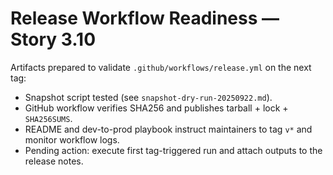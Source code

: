 # Release Workflow Readiness — Story 3.10

Artifacts prepared to validate `.github/workflows/release.yml` on the next tag:

- Snapshot script tested (see `snapshot-dry-run-20250922.md`).
- GitHub workflow verifies SHA256 and publishes tarball + lock + `SHA256SUMS`.
- README and dev-to-prod playbook instruct maintainers to tag `v*` and monitor workflow logs.
- Pending action: execute first tag-triggered run and attach outputs to the release notes.
